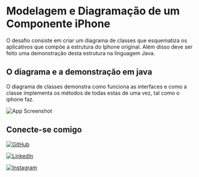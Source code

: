 
# Modelagem e Diagramação de um Componente iPhone

O desafio consiste em criar um diagrama de classes que esquematiza os aplicativos que compõe a estrutura do Iphone original. Além disso deve ser feito uma demonstração desta estrutura na linguagem Java.


## O diagrama e a demonstração em java

O diagrama de classes demonstra como funciona as interfaces e como a classe implementa os métodos de todas estas de uma vez, tal como o iphone faz.

![App Screenshot](https://private-user-images.githubusercontent.com/70296189/345239855-47ccc4ae-0716-4800-ae10-631b1e3b992c.jpeg?jwt=eyJhbGciOiJIUzI1NiIsInR5cCI6IkpXVCJ9.eyJpc3MiOiJnaXRodWIuY29tIiwiYXVkIjoicmF3LmdpdGh1YnVzZXJjb250ZW50LmNvbSIsImtleSI6ImtleTUiLCJleHAiOjE3MTk5NjYzODgsIm5iZiI6MTcxOTk2NjA4OCwicGF0aCI6Ii83MDI5NjE4OS8zNDUyMzk4NTUtNDdjY2M0YWUtMDcxNi00ODAwLWFlMTAtNjMxYjFlM2I5OTJjLmpwZWc_WC1BbXotQWxnb3JpdGhtPUFXUzQtSE1BQy1TSEEyNTYmWC1BbXotQ3JlZGVudGlhbD1BS0lBVkNPRFlMU0E1M1BRSzRaQSUyRjIwMjQwNzAzJTJGdXMtZWFzdC0xJTJGczMlMkZhd3M0X3JlcXVlc3QmWC1BbXotRGF0ZT0yMDI0MDcwM1QwMDIxMjhaJlgtQW16LUV4cGlyZXM9MzAwJlgtQW16LVNpZ25hdHVyZT00ZDIzYWU1NzRkMjFkZjUyNmRhNmM4MzNlN2FmZGY5MWU1NDJlMmZjODgyMTc5N2U2NjVlMzJlMjc4NjRhNTRiJlgtQW16LVNpZ25lZEhlYWRlcnM9aG9zdCZhY3Rvcl9pZD0wJmtleV9pZD0wJnJlcG9faWQ9MCJ9.JlCiTrYR4hsHAhdCrafr_TIIz0wjXkPxeZCiwU9WVZ0)

## Conecte-se comigo

[![GitHub](https://img.shields.io/badge/GitHub-100000?style=for-the-badge&logo=github&logoColor=white)](https://github.com/Emerson2310)

[![LinkedIn](https://img.shields.io/badge/LinkedIn-0077B5?style=for-the-badge&logo=linkedin&logoColor=white)](https://www.linkedin.com/in/emerson-xavier-752a161b4/)

[![Instagram](https://img.shields.io/badge/-Instagram-%23E4405F?style=for-the-badge&logo=instagram&logoColor=white)](https://www.instagram.com/emersonxavier2206/)
